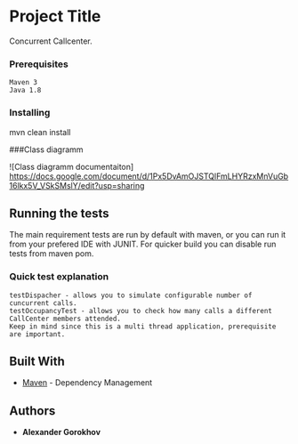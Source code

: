 # Project Title

Concurrent Callcenter.

### Prerequisites

```
Maven 3
Java 1.8
```

### Installing

mvn clean install

###Class diagramm

![Class diagramm documentaiton] https://docs.google.com/document/d/1Px5DvAmOJSTQlFmLHYRzxMnVuGb16lkx5V_VSkSMslY/edit?usp=sharing
## Running the tests

The main requirement tests are run by default with maven, or you can run it from your prefered IDE with JUNIT.
For quicker build you can disable run tests from maven pom.

### Quick test explanation
```
testDispacher - allows you to simulate configurable number of cuncurrent calls.
testOccupancyTest - allows you to check how many calls a different CallCenter members attended.
Keep in mind since this is a multi thread application, prerequisite are important.
```

## Built With

* [Maven](https://maven.apache.org/) - Dependency Management

## Authors

* **Alexander Gorokhov**



